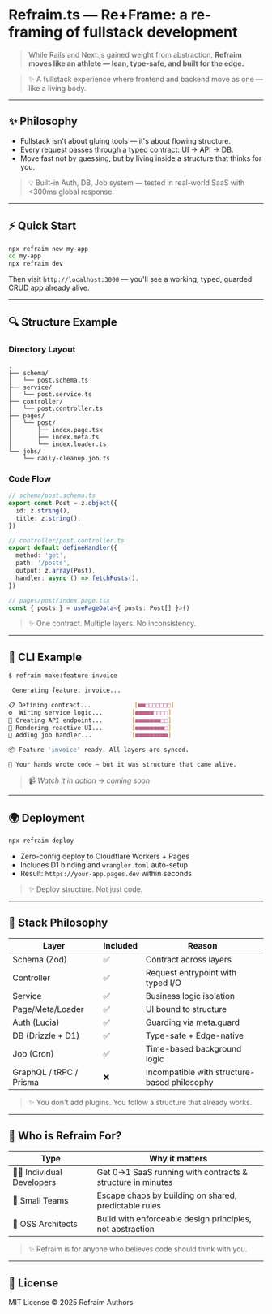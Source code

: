 # Refraim.ts — Re+Frame: a re-framing of fullstack development

> While Rails and Next.js gained weight from abstraction,
> **Refraim moves like an athlete — lean, type-safe, and built for the edge.**

> ✨ A fullstack experience where frontend and backend move as one — like a living body.

---

## ✨ Philosophy

* Fullstack isn't about gluing tools — it's about flowing structure.
* Every request passes through a typed contract: UI → API → DB.
* Move fast not by guessing, but by living inside a structure that thinks for you.

> 💡 Built-in Auth, DB, Job system — tested in real-world SaaS with <300ms global response.

---

## ⚡ Quick Start

```bash
npx refraim new my-app
cd my-app
npx refraim dev
```

Then visit `http://localhost:3000` — you'll see a working, typed, guarded CRUD app already alive.

---

## 🔍 Structure Example

### Directory Layout

```text
.
├── schema/
│   └── post.schema.ts
├── service/
│   └── post.service.ts
├── controller/
│   └── post.controller.ts
├── pages/
│   └── post/
│       ├── index.page.tsx
│       ├── index.meta.ts
│       └── index.loader.ts
└── jobs/
    └── daily-cleanup.job.ts
```

### Code Flow

```ts
// schema/post.schema.ts
export const Post = z.object({
  id: z.string(),
  title: z.string(),
})

// controller/post.controller.ts
export default defineHandler({
  method: 'get',
  path: '/posts',
  output: z.array(Post),
  handler: async () => fetchPosts(),
})

// pages/post/index.page.tsx
const { posts } = usePageData<{ posts: Post[] }>()
```

> ✨ One contract. Multiple layers. No inconsistency.

---

## 🔗 CLI Example

```bash
$ refraim make:feature invoice

️ Generating feature: invoice...

📋 Defining contract...            [■■□□□□□□□]
⚙️  Wiring service logic...        [■■■■■□□□□]
🛁 Creating API endpoint...        [■■■■■■■□□]
🎨 Rendering reactive UI...        [■■■■■■■■□]
🥒 Adding job handler...           [■■■■■■■■■]

📦 Feature 'invoice' ready. All layers are synced.

🌟 Your hands wrote code — but it was structure that came alive.
```

> 📹 *Watch it in action → coming soon*

---

## 🌍 Deployment

```bash
npx refraim deploy
```

* Zero-config deploy to Cloudflare Workers + Pages
* Includes D1 binding and `wrangler.toml` auto-setup
* Result: `https://your-app.pages.dev` within seconds

> ✨ Deploy structure. Not just code.

---

## 🧠 Stack Philosophy

| Layer                   | Included | Reason                                       |
| ----------------------- | -------- | -------------------------------------------- |
| Schema (Zod)            | ✅        | Contract across layers                       |
| Controller              | ✅        | Request entrypoint with typed I/O            |
| Service                 | ✅        | Business logic isolation                     |
| Page/Meta/Loader        | ✅        | UI bound to structure                        |
| Auth (Lucia)            | ✅        | Guarding via meta.guard                      |
| DB (Drizzle + D1)       | ✅        | Type-safe + Edge-native                      |
| Job (Cron)              | ✅        | Time-based background logic                  |
| GraphQL / tRPC / Prisma | ❌        | Incompatible with structure-based philosophy |

> ✨ You don't add plugins. You follow a structure that already works.

---

## 🌟 Who is Refraim For?

| Type                        | Why it matters                                             |
| --------------------------- | ---------------------------------------------------------- |
| 👩‍💼 Individual Developers | Get 0→1 SaaS running with contracts & structure in minutes |
| 👥 Small Teams              | Escape chaos by building on shared, predictable rules      |
| 🧬 OSS Architects           | Build with enforceable design principles, not abstraction  |

> ✨ Refraim is for anyone who believes code should think with you.

---

## 📆 License

MIT License © 2025 Refraim Authors
